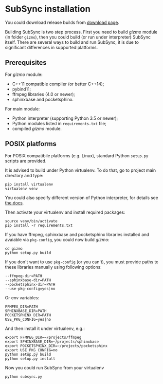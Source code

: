 # SubSync installation
You could download release builds from [download page](https://sc0ty.github.io/subsync/en/download.html).

Building SubSync is two step process. First you need to build _gizmo_ module (in folder `gizmo`), then you could build (or run under interpreter) SubSync itself.
There are several ways to build and run SubSync, it is due to significant differences in supported platforms.

## Prerequisites
For _gizmo_ module:
- C++11 compatible compiler (or better C++14);
- pybind11;
- ffmpeg libraries (4.0 or newer);
- sphinxbase and pocketsphinx.

For main module:
- Python interpreter (supporting Python 3.5 or newer);
- Python modules listed in `requirements.txt` file;
- compiled _gizmo_ module.

## POSIX platforms
For POSIX compatibile platforms (e.g. Linux), standard Python `setup.py` scripts are provided.

It is advised to build under Python virtualenv. To do that, go to project main directory and type:
```
pip install virtualenv
virtualenv venv
```
You could also specify different version of Python interpreter, for details see [the docs](https://docs.python-guide.org/dev/virtualenvs/#lower-level-virtualenv).

Then activate your virtualenv and install required packages:
```
source venv/bin/activate
pip install -r requirements.txt
```

If you have ffmpeg, sphinxbase and pocketsphinx libraries installed and avaiable via `pkg-config`, you could now build _gizmo_:
```
cd gizmo
python setup.py build
```

If you don't want to use `pkg-config` (or you can't), you must provide paths to these libraries manually using following options:
```
--ffmpeg-dir=PATH
--sphinxbase-dir=PATH
--pocketsphinx-dir=PATH
--use-pkg-config=yes|no
```
Or env variables:
```
FFMPEG_DIR=PATH
SPHINXBASE_DIR=PATH
POCKETSPHINX_DIR=PATH
USE_PKG_CONFIG=yes|no
```

And then install it under virtualenv, e.g.:
```
export FFMPEG_DIR=~/projects/ffmpeg
export SPHINXBASE_DIR=~/projects/sphinxbase
export POCKETSPHINX_DIR=~/projects/pocketsphinx
export USE_PKG_CONFIG=no
python setup.py build
python setup.py install

```

Now you could run SubSync from your virtualenv
```
python subsync.py
```
